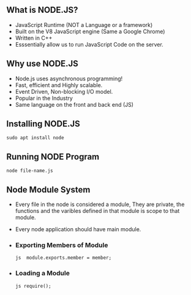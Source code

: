 ## What is NODE.JS?

* JavaScript Runtime (NOT a Language or a framework)
* Built on the V8 JavaScript engine (Same a Google Chrome)
* Written in C++
* Esssentially allow us to run JavaScript Code on the server.

## Why use NODE.JS

* Node.js uses asynchronous programming!
* Fast, efficient and Highly scalable.
* Event Driven, Non-blocking I/O model.
* Popular in the Industry
* Same language on the front and back end (JS)

## Installing NODE.JS

``` sudo apt install node ```

## Running NODE Program

``` node file-name.js ```

## Node Module System

* Every file in the node is considered a module, They are private, the functions and the varibles defined in that module is scope to that module.
* Every node application should have main module.

* ### Exporting Members of Module 

  ```js  module.exports.member = member;```
  
* ### Loading a Module

  ```js require(); ```
